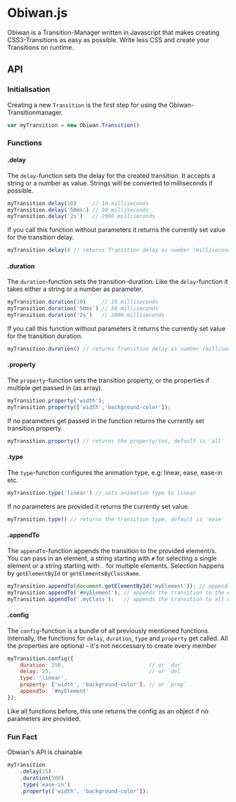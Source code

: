 

# Obiwan.js

Obiwan is a Transition-Manager written in Javascript that makes creating CSS3-Transitions as easy as possible.
Write less CSS and create your Transitions on runtime.

## API

### Initialisation

Creating a new `Transition` is the first step for using the Obiwan-Transitionmanager.

```javascript
var myTransition = new Obiwan.Transition()
```

### Functions

#### .delay

The `delay`-function sets the delay for the created transition. It accepts a string or a number as value. Strings will be converted to milliseconds if possible.

```javascript
myTransition.delay(10)     // 10 milliseconds
myTransition.delay('50ms') // 50 milliseconds
myTransition.delay('2s')   // 2000 milliseconds
```

If you call this function without parameters it returns the currently set value for the transition delay.

```javascript
myTransition.delay() // returns Transition delay as number (milliseconds), default is 0  
```

#### .duration

The `duration`-function sets the transition-duration. Like the `delay`-function it takes either a string or a number as parameter.

```javascript
myTransition.duration(10)     // 10 milliseconds
myTransition.duration('50ms') // 50 milliseconds
myTransition.duration('2s')   // 2000 milliseconds
```

If you call this function without parameters it returns the currently set value for the transition duration.

```javascript
myTransition.duration() // returns Transition delay as number (milliseconds), default is 50  
```

#### .property

The `property`-function sets the transition property, or the properties if multiple get passed in (as array).

```javascript
myTransition.property('width');
myTransition.property(['width','background-color']);
```

If no parameters get passed in the function returns the currently set transition property.

```javascript
myTransition.property() // returns the property/ies, default is 'all'
```

#### .type

The `type`-function configures the animation type, e.g: linear, ease, ease-in etc.

```javascript
myTransition.type('linear') // sets animation type to linear
```

If no parameters are provided it returns the currently set value.

```javascript
myTransition.type() // returns the transition type, default is 'ease'
```
#### .appendTo

The `appendTo`-function appends the transition to the provided element/s. You can pass in an element, a string starting with `#` for selecting a single element or a string starting with `.` for multiple elements. Selection happens by `getElementById` or `getElementsByClassName`.

```javascript
myTransition.appendTo(document.getElementById('myElement')); // appends the transition to the element with the given id
myTransition.appendTo('#myElement'); // appends the transition to the element with the given id
myTransition.appendTo('.myClass');   // appends the transition to all elements with this class
```

#### .config

The `config`-function is a bundle of all previously mentioned functions. Internally, the functions for `delay`, `duration`, `type` and `property` get called.
All the properties are optional - it's not neccessary to create every member

```javascript
myTransition.config({
    duration: 250,                           // or `dur`
    delay: 25,                               // or `del`
    type: 'linear',
    property: ['width', 'background-color'], // or `prop`
    appendTo: '#myElement'
});
```
Like all functions before, this one returns the config as an object if no parameters are provided.

### Fun Fact

Obwian's API is chainable

```javascript
myTransition
    .delay(15)
    .duration(500)
    .type('ease-in')
    .property(['width', 'background-color']);
```
